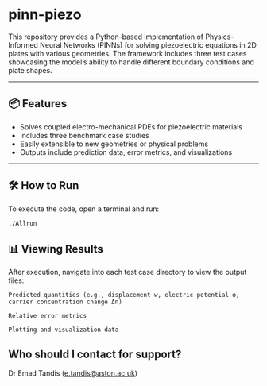 # pinn-piezo

This repository provides a Python-based implementation of Physics-Informed Neural Networks (PINNs) for solving piezoelectric equations in 2D plates with various geometries. The framework includes three test cases showcasing the model’s ability to handle different boundary conditions and plate shapes.

---

## 📦 Features

- Solves coupled electro-mechanical PDEs for piezoelectric materials
- Includes three benchmark case studies
- Easily extensible to new geometries or physical problems
- Outputs include prediction data, error metrics, and visualizations

---

## 🛠 How to Run

To execute the code, open a terminal and run:

```bash
./Allrun
```

## 📊 Viewing Results
After execution, navigate into each test case directory to view the output files:

    Predicted quantities (e.g., displacement w, electric potential φ, carrier concentration change Δn)

    Relative error metrics

    Plotting and visualization data

## Who should I contact for support?
Dr Emad Tandis (e.tandis@aston.ac.uk)

